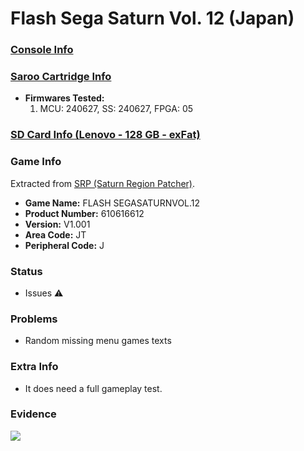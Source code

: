 # Flash Sega Saturn Vol. 12 (Japan)

### [Console Info](../../../../../Info/Consoles/VA13/README.md)

### [Saroo Cartridge Info](../../../../../Info/Cartridges/RetroGameParadiseStore/1.32F/README.md)

- <b>Firmwares Tested:</b>
  1. MCU: 240627, SS: 240627, FPGA: 05

### [SD Card Info (Lenovo - 128 GB - exFat)](../../../../../Info/SdCards/Lenovo/128GB/exfat/README.md)

### Game Info

Extracted from [SRP (Saturn Region Patcher)](https://segaxtreme.net/resources/saturn-region-patcher.81/download).

- <b>Game Name:</b> FLASH SEGASATURNVOL.12
- <b>Product Number:</b> 610616612
- <b>Version:</b> V1.001
- <b>Area Code:</b> JT
- <b>Peripheral Code:</b> J

### Status

- Issues :warning:

### Problems

- Random missing menu games texts

### Extra Info

- It does need a full gameplay test.

### Evidence

[![](https://img.youtube.com/vi/GfF4lSxJGWI/0.jpg)](https://www.youtube.com/watch?v=GfF4lSxJGWI)
